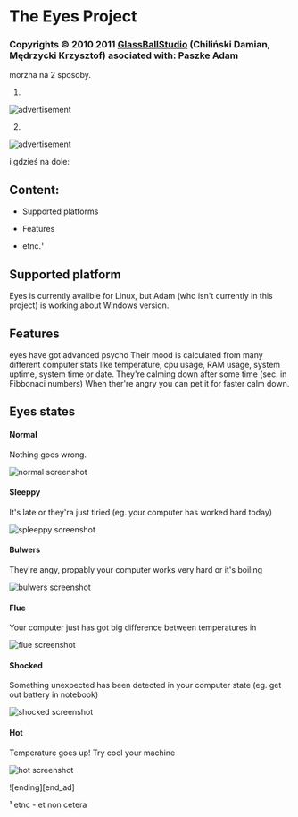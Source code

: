  The Eyes Project
=========================

### Copyrights © 2010 2011 [GlassBallStudio][home] (Chiliński Damian, Mędrzycki Krzysztof) asociated with: Paszke Adam

morzna na 2 sposoby.

1)

![advertisement](http://img143.imageshack.us/img143/9532/commercial.png)

2)

![advertisement][keyword]

i gdzieś na dole:

[keyword]: http://img143.imageshack.us/img143/9532/commercial.png

Content:
--------

- Supported platforms

- Features

- etnc.¹ 

 Supported platform
--------------

Eyes is currently avalible for Linux, but Adam (who isn't currently in this project) is working about Windows version.

 Features
------------

eyes have got advanced psycho
Their mood is calculated from many different computer stats like temperature, cpu usage, RAM usage, system uptime, system time or date.
They're calming down after some time (sec. in Fibbonaci numbers)
When ther're angry you can pet it for faster calm down.

Eyes states
-------------
#### Normal

Nothing goes wrong.

![normal screenshot][normal]

#### Sleeppy

It's late or they'ra just tiried (eg. your computer has worked hard today)

![spleeppy screenshot][sleeppy]

#### Bulwers

They're angy, propably your computer works very hard or it's boiling

![bulwers screenshot][bulwers]

#### Flue

Your computer just has got big difference between temperatures in 

![flue screenshot][flue]

#### Shocked

Something unexpected has been detected in your computer state (eg. get out battery in notebook)

![shocked screenshot][shocked]

#### Hot

Temperature goes up! Try cool your machine

![hot screenshot][hot]



![ending][end_ad]

¹ etnc - et non cetera

[home]: http://gbs.org
[normal]: http://gbs.org/images/eyes/normal.png "normal"
[sleeppy]: http://gbs.org/images/eyes/sleppy.png "sleppy"
[bulwers]: http://gbs.org/images/eyes/bulwers.png "bulwers"
[flue]: http://gbs.org/images/eyes/flue.png "flue"
[shocked]: http://gbs.org/images/eyes/shocked.png "shocked"
[hot]: http://gbs.org/images/eyes/hot.png "hot"
